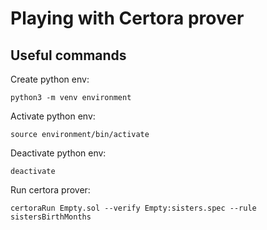 # Playing with Certora prover

## Useful commands
Create python env:
```
python3 -m venv environment
```

Activate python env:
```
source environment/bin/activate
```

Deactivate python env:
```
deactivate
```

Run certora prover:
```
certoraRun Empty.sol --verify Empty:sisters.spec --rule sistersBirthMonths
```
